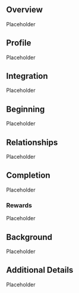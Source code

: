 
## Overview

Placeholder

## Profile

Placeholder

## Integration

Placeholder

## Beginning

Placeholder

## Relationships

Placeholder

## Completion

Placeholder

### Rewards

Placeholder

## Background

Placeholder

## Additional Details

Placeholder